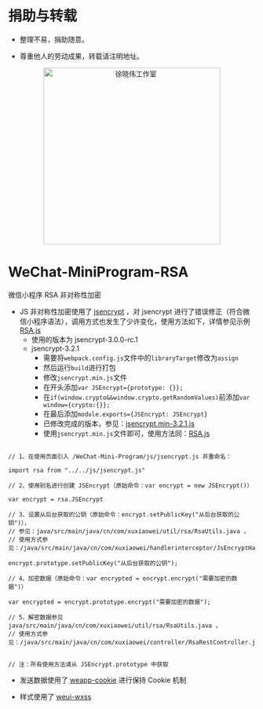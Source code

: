 # 捐助与转载

- 整理不易，捐助随意。

- 尊重他人的劳动成果，转载请注明地址。

<p align=center>
  <a href="https://xuxiaowei.com.cn">
    <img src="https://cdn2.xuxiaowei.com.cn/img/QRCode.png/xuxiaowei.com.cn" alt="徐晓伟工作室" width="360">
  </a>
</p>

# WeChat-MiniProgram-RSA
微信小程序 RSA 非对称性加密

- JS 非对称性加密使用了 [jsencrypt](https://github.com/travist/jsencrypt) ，对 jsencrypt 进行了错误修正（符合微信小程序语法），调用方式也发生了少许变化，使用方法如下，详情参见示例 [RSA.js](https://github.com/XXWXHK/WeChat-MiniProgram-RSA/blob/master/WeChat-Mini-Program/pages/RSA/RSA.js)
  - 使用的版本为 jsencrypt-3.0.0-rc.1
  - jsencrypt-3.2.1
      - 需要将`webpack.config.js`文件中的`libraryTarget`修改为`assign`
      - 然后运行`build`进行打包
      - 修改`jsencrypt.min.js`文件
      - 在开头添加`var JSEncrypt={prototype: {}};`
      - 在`if(window.crypto&&window.crypto.getRandomValues)`前添加`var window={crypto:{}};`
      - 在最后添加`module.exports={JSEncrypt: JSEncrypt}`
      - 已修改完成的版本，参见：[jsencrypt.min-3.2.1.js](./WeChat-Mini-Program/js/jsencrypt.min-3.2.1.js)
      - 使用`jsencrypt.min.js`文件即可，使用方法同：[RSA.js](./WeChat-Mini-Program/pages/RSA/RSA.js)

```

// 1、在使用页面引入 /WeChat-Mini-Program/js/jsencrypt.js 并重命名：

import rsa from "../../js/jsencrypt.js"

// 2、使用别名进行创建 JSEncrypt（原始命令：var encrypt = new JSEncrypt()）

var encrypt = rsa.JSEncrypt

// 3、设置从后台获取的公钥（原始命令：encrypt.setPublicKey("从后台获取的公钥")），
// 参见：java/src/main/java/cn/com/xuxiaowei/util/rsa/RsaUtils.java ，
// 使用方式参见：/java/src/main/java/cn/com/xuxiaowei/handlerinterceptor/JsEncryptHandlerInterceptor.java

encrypt.prototype.setPublicKey("从后台获取的公钥");

// 4、加密数据（原始命令：var encrypted = encrypt.encrypt("需要加密的数据")）

var encrypted = encrypt.prototype.encrypt("需要加密的数据");

// 5、解密数据参见 java/src/main/java/cn/com/xuxiaowei/util/rsa/RsaUtils.java ，
// 使用方式参见：/java/src/main/java/cn/com/xuxiaowei/controller/RsaRestController.java


// 注：所有使用方法请从 JSEncrypt.prototype 中获取

```

- 发送数据使用了 [weapp-cookie](https://github.com/charleslo1/weapp-cookie) 进行保持 Cookie 机制

- 样式使用了 [weui-wxss](https://github.com/Tencent/weui-wxss)
